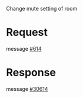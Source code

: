 Change mute setting of room

# Request
message [#614](../../proto/README.md#action_614)

# Response
message [#30614](../../proto/README.md#action_30614)

